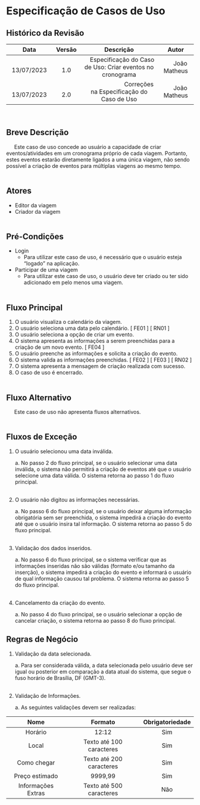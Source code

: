 # **Especificação de Casos de Uso**

## **Histórico da Revisão**

|      **Data**       | **Versão**  |                         **Descrição**                         |     **Autor**     |
| :-----------------: | :---------: | :-----------------------------------------------------------: | :---------------: |
| `       `13/07/2023 | `      `1.0 | `  `Especificação do Caso de Uso: Criar eventos no cronograma | `   `João Matheus |
| `       `13/07/2023 | `      `2.0 |   `             `Correções na Especificação do Caso de Uso    | `   `João Matheus |

<br>

## **Breve Descrição**

`	`Este caso de uso concede ao usuário a capacidade de criar eventos/atividades em um cronograma próprio de cada viagem. Portanto, estes eventos estarão diretamente ligados a uma única viagem, não sendo possível a criação de eventos para múltiplas viagens ao mesmo tempo.
<br></br>

## **Atores**

- Editor da viagem
- Criador da viagem
  <br></br>

## **Pré-Condições**

- Login
  - Para utilizar este caso de uso, é necessário que o usuário esteja “logado” na aplicação.
- Participar de uma viagem
  - Para utilizar este caso de uso, o usuário deve ter criado ou ter sido adicionado em pelo menos uma viagem.
    <br></br>

## **Fluxo Principal**

1. O usuário visualiza o calendário da viagem.
1. O usuário seleciona uma data pelo calendário. [ FE01 ] [ RN01 ]
1. O usuário seleciona a opção de criar um evento.
1. O sistema apresenta as informações a serem preenchidas para a criação de um novo evento. [ FE04 ]
1. O usuário preenche as informações e solicita a criação do evento.
1. O sistema valida as informações preenchidas. [ FE02 ] [ FE03 ] [ RN02 ]
1. O sistema apresenta a mensagem de criação realizada com sucesso.
1. O caso de uso é encerrado.
   <br></br>

## **Fluxo Alternativo**

`	`Este caso de uso não apresenta fluxos alternativos.
<br></br>

## **Fluxos de Exceção**

1. O usuário selecionou uma data inválida.

   a. No passo 2 do fluxo principal, se o usuário selecionar uma data inválida, o sistema não permitirá a criação de eventos até que o usuário selecione uma data válida. O sistema retorna ao passo 1 do fluxo principal.
     <br></br>

1. O usuário não digitou as informações necessárias.

   a. No passo 6 do fluxo principal, se o usuário deixar alguma informação obrigatória sem ser preenchida, o sistema impedirá a criação do evento até que o usuário insira tal informação. O sistema retorna ao passo 5 do fluxo principal.
     <br></br>

1. Validação dos dados inseridos.

   a. No passo 6 do fluxo principal, se o sistema verificar que as informações inseridas não são válidas (formato e/ou tamanho da inserção), o sistema impedirá a criação do evento e informará o usuário de qual informação causou tal problema. O sistema retorna ao passo 5 do fluxo principal.
     <br></br>

1. Cancelamento da criação do evento.

   a. No passo 4 do fluxo principal, se o usuário selecionar a opção de cancelar criação, o sistema retorna ao passo 8 do fluxo principal.

## **Regras de Negócio**

1. Validação da data selecionada.

   a. Para ser considerada válida, a data selecionada pelo usuário deve ser igual ou posterior em comparação a data atual do sistema, que segue o fuso horário de Brasília, DF (GMT-3).
     <br></br>

1. Validação de Informações.

   a. As seguintes validações devem ser realizadas:

|        Nome        |         Formato          | Obrigatoriedade |
| :----------------: | :----------------------: | :-------------: |
|      Horário       |          12:12           |       Sim       |
|       Local        | Texto até 100 caracteres |       Sim       |
|    Como chegar     | Texto até 200 caracteres |       Sim       |
|   Preço estimado   |         9999,99          |       Sim       |
| Informações Extras | Texto até 500 caracteres |       Não       |
